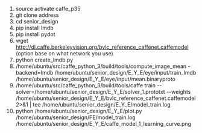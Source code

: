 1. source activate caffe_p35
2. git clone address
3. cd senior_design
4. pip install lmdb
5. pip install pydot
6. wget http://dl.caffe.berkeleyvision.org/bvlc_reference_caffenet.caffemodel (option base on what network you use)
7. python create_lmdb.py
8. /home/ubuntu/src/caffe_python_3/build/tools/compute_image_mean -backend=lmdb /home/ubuntu/senior_design/E_Y_E/eye/input/train_lmdb /home/ubuntu/senior_design/E_Y_E/eye/input/mean.binaryproto
9. /home/ubuntu/src/caffe_python_3/build/tools/caffe train --solver=/home/ubuntu/senior_design/E_Y_E/solver_1.prototxt --weights /home/ubuntu/senior_design/E_Y_E/bvlc_reference_caffenet.caffemodel 2>&1 | tee /home/ubuntu/senior_design/E_Y_E/model_train.log
10. python /home/ubuntu/senior_design/E_Y_E/plot.py /home/ubuntu/senior_design/FE/model_train.log /home/ubuntu/senior_design/E_Y_E/caffe_model_1_learning_curve.png
